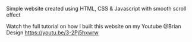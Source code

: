 Simple website created using HTML, CSS &amp; Javascript with smooth scroll effect

Watch the full tutorial on how I built this website on my Youtube @Brian Design https://youtu.be/3-2Pj5hxwrw
